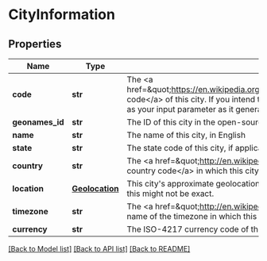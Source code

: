 # CityInformation

## Properties
Name | Type | Description | Notes
------------ | ------------- | ------------- | -------------
**code** | **str** | The &lt;a href&#x3D;\&quot;https://en.wikipedia.org/wiki/International_Air_Transport_Association_airport_code\&quot;&gt;IATA code&lt;/a&gt; of this city. If you intend to make a flight search from the output of this call, I recommend using this as your input parameter as it generally gives the best results. | 
**geonames_id** | **str** | The ID of this city in the open-sourced Geonames DB | 
**name** | **str** | The name of this city, in English | 
**state** | **str** | The state code of this city, if applicable | [optional] 
**country** | **str** | The &lt;a href&#x3D;\&quot;http://en.wikipedia.org/wiki/ISO_3166-1_alpha-2\&quot;&gt;ISO 3166-1 alpha-2 country code&lt;/a&gt; in which this city can be found. | 
**location** | [**Geolocation**](Geolocation.md) | This city&#39;s approximate geolocation. The exact center of a city is often not an exact location, so be aware that this might not be exact. | 
**timezone** | **str** | The &lt;a href&#x3D;\&quot;http://en.wikipedia.org/wiki/List_of_tz_database_time_zones\&quot;&gt;Olson format&lt;/a&gt; name of the timezone in which this city is located | 
**currency** | **str** | The ISO-4217 currency code of the official local currency at this location | [optional] 

[[Back to Model list]](../README.md#documentation-for-models) [[Back to API list]](../README.md#documentation-for-api-endpoints) [[Back to README]](../README.md)


